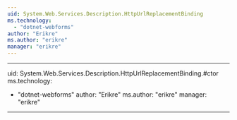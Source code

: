 ```yaml
---
uid: System.Web.Services.Description.HttpUrlReplacementBinding
ms.technology: 
  - "dotnet-webforms"
author: "Erikre"
ms.author: "erikre"
manager: "erikre"
---
```


---
uid: System.Web.Services.Description.HttpUrlReplacementBinding.#ctor
ms.technology: 
  - "dotnet-webforms"
author: "Erikre"
ms.author: "erikre"
manager: "erikre"
---

